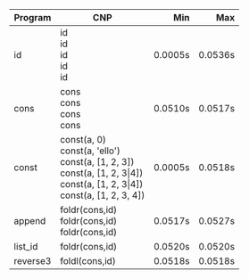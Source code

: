 Program | CNP | Min | Max
--- | --- | ---: | ---:
id | id<br/>id<br/>id<br/>id<br/>id | 0.0005s | 0.0536s
cons | cons<br/>cons<br/>cons<br/>cons | 0.0510s | 0.0517s
const | const(a, 0)<br/>const(a, 'ello')<br/>const(a, [1, 2, 3])<br/>const(a, [1, 2, 3\|4])<br/>const(a, [1, 2, 3\|4])<br/>const(a, [1, 2, 3, 4]) | 0.0005s | 0.0518s
append | foldr(cons,id)<br/>foldr(cons,id)<br/>foldr(cons,id) | 0.0517s | 0.0527s
list_id | foldr(cons,id) | 0.0520s | 0.0520s
reverse3 | foldl(cons,id) | 0.0518s | 0.0518s
